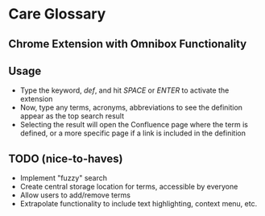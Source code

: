 # Care Glossary
## Chrome Extension with Omnibox Functionality
## Usage
* Type the keyword, *def*, and hit *SPACE* or *ENTER* to activate the extension
* Now, type any terms, acronyms, abbreviations to see the definition appear as the top search result
* Selecting the result will open the Confluence page where the term is defined, or a more specific page if a link is included in the definition

## TODO (nice-to-haves)
* Implement "fuzzy" search
* Create central storage location for terms, accessible by everyone
* Allow users to add/remove terms
* Extrapolate functionality to include text highlighting, context menu, etc.